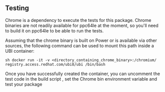 ## Testing



Chrome is a dependency to execute the tests for this package. Chrome binaries are not readily available for ppc64le at the moment, so you'll need to build it on ppc64le to be able to run the tests.



Assuming that the chrome binary is built on Power or is available via other sources, the following command can be used to mount this path inside a UBI container:



```
sh docker run -it -v <directory_containing_chrome_binary>:/chromium/ registry.access.redhat.com/ubi8/ubi /bin/bash
```


Once you have successfully created the container, you can uncomment the test code in the build script , set the Chrome bin environment variable and test your package